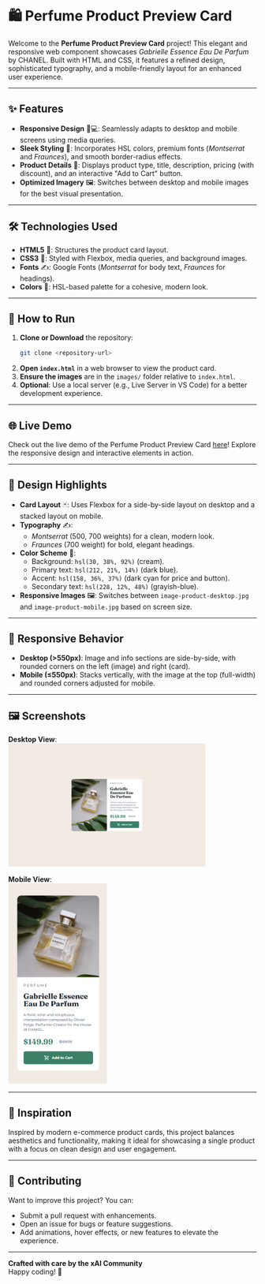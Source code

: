 # 🛍️ Perfume Product Preview Card

Welcome to the **Perfume Product Preview Card** project! This elegant and responsive web component showcases *Gabrielle Essence Eau De Parfum* by CHANEL. Built with HTML and CSS, it features a refined design, sophisticated typography, and a mobile-friendly layout for an enhanced user experience.

---

## ✨ Features

- **Responsive Design** 📱💻: Seamlessly adapts to desktop and mobile screens using media queries.
- **Sleek Styling** 🎨: Incorporates HSL colors, premium fonts (*Montserrat* and *Fraunces*), and smooth border-radius effects.
- **Product Details** 🛒: Displays product type, title, description, pricing (with discount), and an interactive "Add to Cart" button.
- **Optimized Imagery** 🖼️: Switches between desktop and mobile images for the best visual presentation.

---

## 🛠️ Technologies Used

- **HTML5** 📝: Structures the product card layout.
- **CSS3** 🎨: Styled with Flexbox, media queries, and background images.
- **Fonts** ✍️: Google Fonts (*Montserrat* for body text, *Fraunces* for headings).
- **Colors** 🌈: HSL-based palette for a cohesive, modern look.

---

## 🚀 How to Run

1. **Clone or Download** the repository:
   ```bash
   git clone <repository-url>
   ```
2. **Open `index.html`** in a web browser to view the product card.
3. **Ensure the images** are in the `images/` folder relative to `index.html`.
4. **Optional**: Use a local server (e.g., Live Server in VS Code) for a better development experience.

---

## 🌐 Live Demo

Check out the live demo of the Perfume Product Preview Card [here](https://example.com/perfume-preview-card)! Explore the responsive design and interactive elements in action.

---

## 🎨 Design Highlights

- **Card Layout** 🃏: Uses Flexbox for a side-by-side layout on desktop and a stacked layout on mobile.
- **Typography** ✍️:
  - *Montserrat* (500, 700 weights) for a clean, modern look.
  - *Fraunces* (700 weight) for bold, elegant headings.
- **Color Scheme** 🌈:
  - Background: `hsl(30, 38%, 92%)` (cream).
  - Primary text: `hsl(212, 21%, 14%)` (dark blue).
  - Accent: `hsl(158, 36%, 37%)` (dark cyan for price and button).
  - Secondary text: `hsl(228, 12%, 48%)` (grayish-blue).
- **Responsive Images** 🖼️: Switches between `image-product-desktop.jpg` and `image-product-mobile.jpg` based on screen size.

---

## 📱 Responsive Behavior

- **Desktop (>550px)**: Image and info sections are side-by-side, with rounded corners on the left (image) and right (card).
- **Mobile (≤550px)**: Stacks vertically, with the image at the top (full-width) and rounded corners adjusted for mobile.

---

## 🖼️ Screenshots

**Desktop View**: <br>
<img src="preview_desktop.png" alt="Desktop Preview" width=400px>

**Mobile View**: <br>
<img src="preview_mobile.png" alt="Mobile Preview"  width=200px>

---

## 🌟 Inspiration

Inspired by modern e-commerce product cards, this project balances aesthetics and functionality, making it ideal for showcasing a single product with a focus on clean design and user engagement.

---

## 🙌 Contributing

Want to improve this project? You can:
- Submit a pull request with enhancements.
- Open an issue for bugs or feature suggestions.
- Add animations, hover effects, or new features to elevate the experience.

---

**Crafted with care by the xAI Community**  
Happy coding! 🚀
